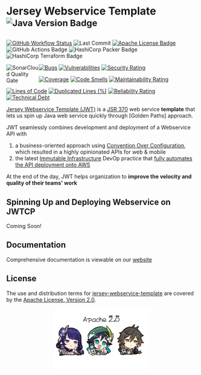 Jersey Webservice Template <sup>![Java Version Badge][Java Version Badge]</sup>
===============================================================================

[![GitHub Workflow Status][GitHub Workflow Status]](https://github.com/QubitPi/jersey-webservice-template/actions/workflows/ci-cd.yml)
![Last Commit](https://img.shields.io/github/last-commit/QubitPi/jersey-webservice-template/master?logo=github&style=for-the-badge)
[![Apache License Badge]](https://www.apache.org/licenses/LICENSE-2.0)
![GitHub Actions Badge][GitHub Actions Badge]
![HashiCorp Packer Badge][HashiCorp Packer Badge]
![HashiCorp Terraform Badge][HashiCorp Terraform Badge]

<a href="https://sonarcloud.io/summary/new_code?id=QubitPi_jersey-webservice-template">
    <img
        align="left"
        width="17%"
        alt="SonarCloud Quality Gate"
        src="https://sonarcloud.io/api/project_badges/quality_gate?project=QubitPi_jersey-webservice-template"
    >
</a>

[![Bugs][Sonar Bugs]](https://sonarcloud.io/summary/new_code?id=QubitPi_jersey-webservice-template)
[![Vulnerabilities][Sonar Vulnerabilities]](https://sonarcloud.io/summary/new_code?id=QubitPi_jersey-webservice-template)
[![Security Rating][Sonar Security Rating]](https://sonarcloud.io/summary/new_code?id=QubitPi_jersey-webservice-template)

[![Coverage][Sonar Coverage]](https://sonarcloud.io/summary/new_code?id=QubitPi_jersey-webservice-template)
[![Code Smells][Sonar Code Smells]](https://sonarcloud.io/summary/new_code?id=QubitPi_jersey-webservice-template)
[![Maintainability Rating][Sonar Maintainability Rating]](https://sonarcloud.io/summary/new_code?id=QubitPi_jersey-webservice-template)

[![Lines of Code][Sonar Lines of Code]](https://sonarcloud.io/summary/new_code?id=QubitPi_jersey-webservice-template)
[![Duplicated Lines (%)][Sonar Duplicated Lines (%)]](https://sonarcloud.io/summary/new_code?id=QubitPi_jersey-webservice-template)
[![Reliability Rating][Sonar Reliability Rating]](https://sonarcloud.io/summary/new_code?id=QubitPi_jersey-webservice-template)
[![Technical Debt][Sonar Technical Debt]](https://sonarcloud.io/summary/new_code?id=QubitPi_jersey-webservice-template)

[Jersey Webservice Template (JWT)][jersey-webservice-template] is a [JSR 370] web service **template** that lets us
spin up Java web service quickly through [Golden Paths] approach.

JWT seamlessly combines development and deployment of a Webservice API with

1. a business-oriented approach using [Convention Over Configuration](https://en.wikipedia.org/wiki/Convention_over_configuration), which resulted in a highly opinionated APIs for web & mobile
2. the latest
   [Immutable Infrastructure](https://www.hashicorp.com/resources/what-is-mutable-vs-immutable-infrastructure)
   DevOp practice that
   [fully automates the API deployment onto
   AWS](https://qubitpi.github.io/hashicorp-aws/)

At the end of the day, JWT helps organization to **improve the velocity and quality of their teams' work**

Spinning Up and Deploying Webservice on JWTCP
---------------------------------------------

Coming Soon!

Documentation
-------------

Comprehensive documentation is viewable on our [website][Documentation]

License
-------

The use and distribution terms for [jersey-webservice-template] are covered by the
[Apache License, Version 2.0][Apache License, Version 2.0].

<div align="center">
    <a href="https://opensource.org/licenses">
        <img align="center" width="50%" alt="License Illustration" src="https://github.com/QubitPi/QubitPi/blob/master/img/apache-2.png?raw=true">
    </a>
</div>

[Apache License Badge]: https://img.shields.io/badge/Apache%202.0-F25910.svg?style=for-the-badge&logo=Apache&logoColor=white
[Apache License, Version 2.0]: http://www.apache.org/licenses/LICENSE-2.0.html

[Documentation]: https://qubitpi.github.io/jersey-webservice-template/

[How to set up GitHub Action Secrets]: https://docs.github.com/en/actions/security-guides/encrypted-secrets

[GitHub Actions Badge]: https://img.shields.io/badge/GitHub%20Actions-2088FF?style=for-the-badge&logo=githubactions&logoColor=white
[GitHub Workflow Status]: https://img.shields.io/github/actions/workflow/status/QubitPi/jersey-webservice-template/ci-cd.yml?branch=master&logo=github&style=for-the-badge

[HashiCorp Packer Badge]: https://img.shields.io/badge/Packer-02A8EF?style=for-the-badge&logo=Packer&logoColor=white
[HashiCorp Terraform Badge]: https://img.shields.io/badge/Terraform-7B42BC?style=for-the-badge&logo=terraform&logoColor=white

[Java Version Badge]: https://img.shields.io/badge/Java-17-brightgreen?style=for-the-badge&logo=OpenJDK&logoColor=white
[Javadoc]: https://qubitpi.github.io/jersey-webservice-template/apidocs/
[jersey-webservice-template]: https://qubitpi.github.io/jersey-webservice-template/
[JSR 370]: https://jcp.org/en/jsr/detail?id=370

[Sonar Bugs]: https://sonarcloud.io/api/project_badges/measure?project=QubitPi_jersey-webservice-template&metric=bugs
[Sonar Vulnerabilities]: https://sonarcloud.io/api/project_badges/measure?project=QubitPi_jersey-webservice-template&metric=vulnerabilities
[Sonar Security Rating]: https://sonarcloud.io/api/project_badges/measure?project=QubitPi_jersey-webservice-template&metric=security_rating
[Sonar Coverage]: https://sonarcloud.io/api/project_badges/measure?project=QubitPi_jersey-webservice-template&metric=coverage
[Sonar Code Smells]: https://sonarcloud.io/api/project_badges/measure?project=QubitPi_jersey-webservice-template&metric=code_smells
[Sonar Maintainability Rating]: https://sonarcloud.io/api/project_badges/measure?project=QubitPi_jersey-webservice-template&metric=sqale_rating
[Sonar Lines of Code]: https://sonarcloud.io/api/project_badges/measure?project=QubitPi_jersey-webservice-template&metric=ncloc
[Sonar Duplicated Lines (%)]: https://sonarcloud.io/api/project_badges/measure?project=QubitPi_jersey-webservice-template&metric=duplicated_lines_density
[Sonar Reliability Rating]: https://sonarcloud.io/api/project_badges/measure?project=QubitPi_jersey-webservice-template&metric=reliability_rating
[Sonar Technical Debt]: https://sonarcloud.io/api/project_badges/measure?project=QubitPi_jersey-webservice-template&metric=sqale_index

[The Technology Acceptance Model (TAM)]: https://open.ncl.ac.uk/theories/1/technology-acceptance-model/
